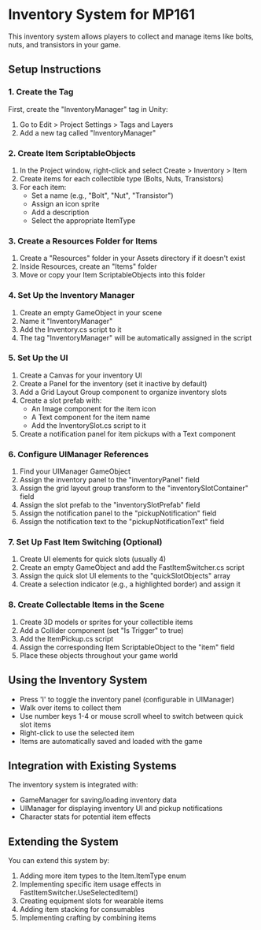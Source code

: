 # Inventory System for MP161

This inventory system allows players to collect and manage items like bolts, nuts, and transistors in your game.

## Setup Instructions

### 1. Create the Tag

First, create the "InventoryManager" tag in Unity:
1. Go to Edit > Project Settings > Tags and Layers
2. Add a new tag called "InventoryManager"

### 2. Create Item ScriptableObjects

1. In the Project window, right-click and select Create > Inventory > Item
2. Create items for each collectible type (Bolts, Nuts, Transistors)
3. For each item:
   - Set a name (e.g., "Bolt", "Nut", "Transistor")
   - Assign an icon sprite
   - Add a description
   - Select the appropriate ItemType

### 3. Create a Resources Folder for Items

1. Create a "Resources" folder in your Assets directory if it doesn't exist
2. Inside Resources, create an "Items" folder
3. Move or copy your Item ScriptableObjects into this folder

### 4. Set Up the Inventory Manager

1. Create an empty GameObject in your scene
2. Name it "InventoryManager"
3. Add the Inventory.cs script to it
4. The tag "InventoryManager" will be automatically assigned in the script

### 5. Set Up the UI

1. Create a Canvas for your inventory UI
2. Create a Panel for the inventory (set it inactive by default)
3. Add a Grid Layout Group component to organize inventory slots
4. Create a slot prefab with:
   - An Image component for the item icon
   - A Text component for the item name
   - Add the InventorySlot.cs script to it
5. Create a notification panel for item pickups with a Text component

### 6. Configure UIManager References

1. Find your UIManager GameObject
2. Assign the inventory panel to the "inventoryPanel" field
3. Assign the grid layout group transform to the "inventorySlotContainer" field
4. Assign the slot prefab to the "inventorySlotPrefab" field
5. Assign the notification panel to the "pickupNotification" field
6. Assign the notification text to the "pickupNotificationText" field

### 7. Set Up Fast Item Switching (Optional)

1. Create UI elements for quick slots (usually 4)
2. Create an empty GameObject and add the FastItemSwitcher.cs script
3. Assign the quick slot UI elements to the "quickSlotObjects" array
4. Create a selection indicator (e.g., a highlighted border) and assign it

### 8. Create Collectable Items in the Scene

1. Create 3D models or sprites for your collectible items
2. Add a Collider component (set "Is Trigger" to true)
3. Add the ItemPickup.cs script
4. Assign the corresponding Item ScriptableObject to the "item" field
5. Place these objects throughout your game world

## Using the Inventory System

- Press 'I' to toggle the inventory panel (configurable in UIManager)
- Walk over items to collect them
- Use number keys 1-4 or mouse scroll wheel to switch between quick slot items
- Right-click to use the selected item
- Items are automatically saved and loaded with the game

## Integration with Existing Systems

The inventory system is integrated with:
- GameManager for saving/loading inventory data
- UIManager for displaying inventory UI and pickup notifications
- Character stats for potential item effects

## Extending the System

You can extend this system by:
1. Adding more item types to the Item.ItemType enum
2. Implementing specific item usage effects in FastItemSwitcher.UseSelectedItem()
3. Creating equipment slots for wearable items
4. Adding item stacking for consumables
5. Implementing crafting by combining items
